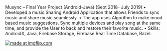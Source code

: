 
Musync – Final Year Project (Android-Java)
(Sept 2018- July 2019)
• Developed a music Sharing Android Application that allows Friends to sync music and share music seamlessly.
• The app uses Algorithm to make mood based music suggestions, Sync multiple devices and play song at the same time, and provide the User to back and restore their favorite music.
• Skills: AndroidX, Java, Firebase Storage, Firebase Real Time Database, Bazel.

<a href="https://imgflip.com/i/3phop2"><img src="https://i.imgflip.com/3phop2.jpg" title="made at imgflip.com"/></a>


